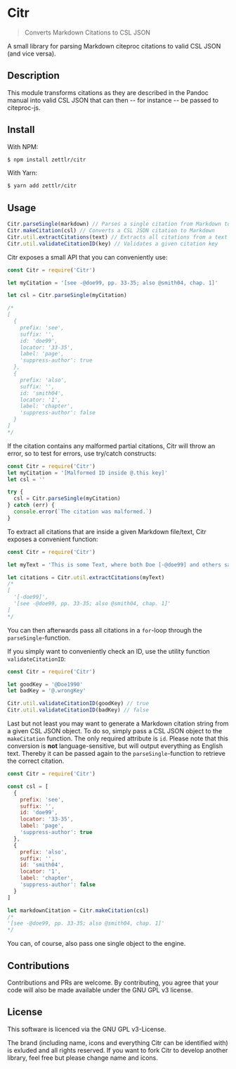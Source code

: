 # Citr

> Converts Markdown Citations to CSL JSON

A small library for parsing Markdown citeproc citations to valid CSL JSON (and vice versa).

## Description

This module transforms citations as they are described in the Pandoc manual into valid CSL JSON that can then -- for instance -- be passed to citeproc-js.

## Install

With NPM:

```bash
$ npm install zettlr/citr
```

With Yarn:

```bash
$ yarn add zettlr/citr
```

## Usage

```javascript
Citr.parseSingle(markdown) // Parses a single citation from Markdown to CSL JSON
Citr.makeCitation(csl) // Converts a CSL JSON citation to Markdown
Citr.util.extractCitations(text) // Extracts all citations from a text
Citr.util.validateCitationID(key) // Validates a given citation key
```

Citr exposes a small API that you can conveniently use:

```javascript
const Citr = require('Citr')

let myCitation = '[see -@doe99, pp. 33-35; also @smith04, chap. 1]'

let csl = Citr.parseSingle(myCitation)

/*
[
  {
    prefix: 'see',
    suffix: '',
    id: 'doe99',
    locator: '33-35',
    label: 'page',
    'suppress-author': true
  },
  {
    prefix: 'also',
    suffix: '',
    id: 'smith04',
    locator: '1',
    label: 'chapter',
    'suppress-author': false
  }
]
*/
```

If the citation contains any malformed partial citations, Citr will throw an error, so to test for errors, use try/catch constructs:

```javascript
const Citr = require('Citr')
let myCitation = '[Malformed ID inside @.this key]'
let csl = ''

try {
  csl = Citr.parseSingle(myCitation)
} catch (err) {
  console.error(`The citation was malformed.`)
}
```

To extract all citations that are inside a given Markdown file/text, Citr exposes a convenient function:

```javascript
const Citr = require('Citr')

let myText = 'This is some Text, where both Doe [-@doe99] and others said something [see -@doe99, pp. 33-35; also @smith04, chap. 1]. Of course, this is debatable.'

let citations = Citr.util.extractCitations(myText)
/*
[
  '[-doe99]',
  '[see -@doe99, pp. 33-35; also @smith04, chap. 1]'
]
*/
```

You can then afterwards pass all citations in a `for`-loop through the `parseSingle`-function.

If you simply want to conveniently check an ID, use the utility function `validateCitationID`:

```javascript
const Citr = require('Citr')

let goodKey = '@Doe1990'
let badKey = '@.wrongKey'

Citr.util.validateCitationID(goodKey) // true
Citr.util.validateCitationID(badKey) // false
```

Last but not least you may want to generate a Markdown citation string from a given CSL JSON object. To do so, simply pass a CSL JSON object to the `makeCitation` function. The only required attribute is `id`. Please note that this conversion is **not** language-sensitive, but will output everything as English text. Thereby it can be passed again to the `parseSingle`-function to retrieve the correct citation.

```javascript
const Citr = require('Citr')

const csl = [
  {
    prefix: 'see',
    suffix: '',
    id: 'doe99',
    locator: '33-35',
    label: 'page',
    'suppress-author': true
  },
  {
    prefix: 'also',
    suffix: '',
    id: 'smith04',
    locator: '1',
    label: 'chapter',
    'suppress-author': false
  }
]

let markdownCitation = Citr.makeCitation(csl)
/*
'[see -@doe99, pp. 33-35; also @smith04, chap. 1]'
*/
```

You can, of course, also pass one single object to the engine.

## Contributions

Contributions and PRs are welcome. By contributing, you agree that your code will also be made available under the GNU GPL v3 license.

## License

This software is licenced via the GNU GPL v3-License.

The brand (including name, icons and everything Citr can be identified with) is exluded and all rights reserved. If you want to fork Citr to develop another library, feel free but please change name and icons.
